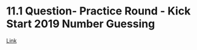 ﻿# 11.1 Question- Practice Round - Kick Start 2019 Number Guessing
[Link](https://codingcompetitions.withgoogle.com/kickstart/round/0000000000051060/00000000000588f4)



